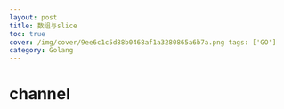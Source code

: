 ```yaml
---
layout: post 
title: 数组与slice 
toc: true 
cover: /img/cover/9ee6c1c5d88b0468af1a3280865a6b7a.png tags: ['GO']
category: Golang
---
```


# channel
 









